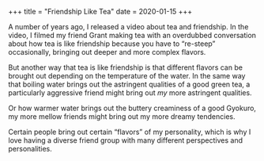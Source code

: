 +++
title = "Friendship Like Tea"
date = 2020-01-15
+++

A number of years ago, I released a video about tea and friendship. In the video, I filmed my friend Grant making tea with an overdubbed conversation about how tea is like friendship because you have to “re-steep” occasionally, bringing out deeper and more complex flavors.

But another way that tea is like friendship is that different flavors can be brought out depending on the temperature of the water. In the same way that boiling water brings out the astringent qualities of a good green tea, a particularly aggressive friend might bring out _my_ more astringent qualities.

Or how warmer water brings out the buttery creaminess of a good Gyokuro, my more mellow friends might bring out my more dreamy tendencies.

Certain people bring out certain “flavors” of my personality, which is why I love having a diverse friend group with many different perspectives and personalities.